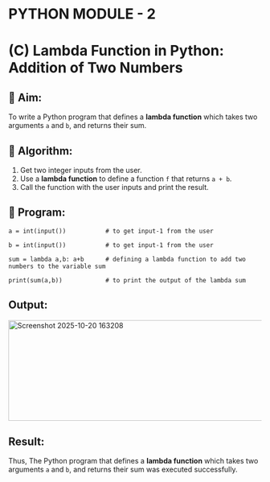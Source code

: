 # PYTHON MODULE - 2
# (C) Lambda Function in Python: Addition of Two Numbers

## 🎯 Aim:
To write a Python program that defines a **lambda function** which takes two arguments `a` and `b`, and returns their sum.

## 🧠 Algorithm:
1. Get two integer inputs from the user.
2. Use a **lambda function** to define a function `f` that returns `a + b`.
3. Call the function with the user inputs and print the result.

## 🧾 Program:

    a = int(input())           # to get input-1 from the user

    b = int(input())           # to get input-1 from the user

    sum = lambda a,b: a+b      # defining a lambda function to add two numbers to the variable sum 

    print(sum(a,b))            # to print the output of the lambda sum

## Output:

<img width="1068" height="200" alt="Screenshot 2025-10-20 163208" src="https://github.com/user-attachments/assets/ff3eac11-0080-4147-b958-4c0d4bead031" />


## Result:

Thus, The Python program that defines a **lambda function** which takes two arguments `a` and `b`, and returns their sum was executed successfully.
